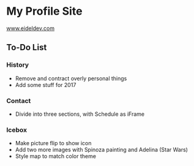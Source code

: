 # My Profile Site

www.eideldev.com

## To-Do List

### History
* Remove and contract overly personal things
* Add some stuff for 2017

### Contact
* Divide into three sections, with Schedule as iFrame

### Icebox
* Make picture flip to show icon
* Add two more images with Spinoza painting and Adelina (Star Wars)
* Style map to match color theme
